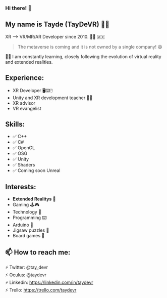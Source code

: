 ### Hi there! 👋


My name is **Tayde (TayDeVR)** 🧑🥽
---------------
XR --> VR/MR/AR Developer since 2010. 🧑‍💻 :mexico:
> The metaverse is coming and it is not owned by a single company! 😄

💪🏼 I am constantly learning, closely following the evolution of virtual reality and extended realities.

Experience:
---------------
 - XR Developer 🖥️⌨️🖱️
 - Unity and XR development teacher 👨‍🏫
 - XR advisor 
 - VR evangelist


Skills:
---------------
 - ✅ C++
 - ✅ C#
 - ✅ OpenGL
 - ✅ OSG
 - ✅ Unity
 - ✅ Shaders
 - ✅ Coming soon Unreal 


Interests:
---------------
 - **Extended Realitys** 🥽
 - Gaming 🕹️🎮
 - Technology 🚀
 - Programming ⌨️
 - Arduino 🤖
 - Jigsaw puzzles 🧩
 - Board games 🎲


📫 How to reach me:
  ---------------
  ⚡ Twitter:  @tay_devr  
  ⚡ Oculus:   @taydevr  
  ⚡ Linkedin: https://linkedin.com/in/taydevr  
  ⚡ Trello:   https://trello.com/taydevr  




<!--
**taydevr/TayDeVR** is a ✨ _special_ ✨ repository because its `README.md` (this file) appears on your GitHub profile.

Here are some ideas to get you started:

- 🔭 I’m currently working on ...
- 🌱 I’m currently learning ...
- 👯 I’m looking to collaborate on ...
- 🤔 I’m looking for help with ...
- 💬 Ask me about ...
- 📫 How to reach me: ...
- 😄 Pronouns: ...
- ⚡ Fun fact: ...
-->
